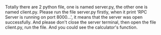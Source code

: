 Totally there are 2 python file, one is named server.py, the other one is named client.py.
Please run the file server.py firstly, when it print 'RPC Server is running on port 8000...', it means that the server was open successfully. And please don't close the server terminal, then open the file client.py, run the file. And you could see the calculator's function.
